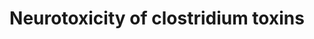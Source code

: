 ---
annotations:
- id: DOID:104
  parent: disease by infectious agent
  type: Disease Ontology
  value: bacterial infectious disease
- id: PW:0001028
  parent: disease pathway
  type: Pathway Ontology
  value: infectious disease pathway
- id: PW:0000013
  parent: disease pathway
  type: Pathway Ontology
  value: disease pathway
authors:
- ReactomeTeam
- Anwesha
- Ryanmiller
description: Clostridial neurotoxins, when taken up by human neurons, block synaptic
  transmission by cleaving proteins required for the fusion of synaptic vesicles with
  the plasma membrane. They are remarkably efficient so that very small doses cause
  paralysis of an affected person (Lalli et al. 2003; Turton et al. 2002). All characterized
  clostridial neurotoxins are synthesized as products of chromosomal, plasmid  or
  prophage-borne bacterial genes. The nascent toxin may be cleaved into light (LC)
  and heavy (HC) chain moieties that remain attached by noncovalent interactions and
  a disulfide bond (Turton et al. 2002).<p>Strains of Clostridium botulinum produce
  seven serologically distinct toxins, BoNT/A, B, C, D, E, F, and G. An eighth toxin,
  BoNT/H has recently been identified (Barash & Arnon 2014) but its molecular properties
  have not yet been described. Human poisoning most commonly  result from ingestion
  of toxin contaminated food. More rarely, it is due to wound infection or clostridial
  colonization of the gut of an infant whose own gut flora have not yet developed
  or of an older individual whose flora have been suppressed. While all seven characterized
  toxins can cleave human target proteins, three, BoNT/A, B, and E, are most commonly
  associated with human disease (Hatheway 1995; Sakaguchi 1982). BoNT/F is also able
  to cause human botulism.<p>Once ingested, the botulinum toxin must be taken up from
  the gut lumen into the circulation, a process mediated by four accessory proteins.
  These proteins form a complex that mediates transcytosis of the toxin molecule across
  the gut epithelium, allowing its entry into the circulation. The accessory proteins
  produced by different C. botulinum strains differ in their affinities for polarized
  epithelia of different species (e.g., human versus canine), and may thus be a key
  factor in human susceptibility to the toxins of strains A, B, and E and resistance
  to the others (Simpson 2004).<p>Clostridium tetani produces TeNT toxin. Human poisoning
  is the result of toxin secretion by bacteria growing in an infected wound and the
  toxin is released directly into the circulation.<p>Circulating clostridial toxins
  are taken up by neurons at neuromuscular junctions. They bind to specific gangliosides
  (BoNT/C, TeNT) or to both gangliosides and synaptic vesicle proteins (BoNT/A, B,
  D G) exposed on the neuronal plasma membrane during vesicle exocytosis (Montal 2010).
  All seven characterized forms of BoNT are thought to be taken up into synaptic vesicles
  as these re-form at the neuromuscular junction. These vesicles remain close to the
  site of uptake and are rapidly re-loaded with neurotransmitter and acidified (Sudhoff
  2004). TeNT, in contrast, is taken up into clathrin coated vesicles that reach the
  neuron cell body by retrograde transport and then possibly other neurons before
  undergoing acidification. Vesicle acidification causes a conformational change in
  the toxin, allowing its HC part to function as a channel through which its LC part
  is extruded into the neuronal cytosol. The HC - LC disulfide bond is cleaved and
  the cytosolic LC functions as a zinc metalloprotease to cleave specific bonds in
  proteins on the cytosolic faces of synaptic vesicles and plasma membranes that normally
  mediate exocytosis (Lalli et al. 2003; Montal 2010).  View original pathway at [http://www.reactome.org/PathwayBrowser/#DIAGRAM=168799
  Reactome].
last-edited: 2021-01-25
organisms:
- Homo sapiens
redirect_from:
- /index.php/Pathway:WP2665
- /instance/WP2665
revision: null
schema-jsonld:
- '@context': https://schema.org/
  '@id': https://wikipathways.github.io/pathways/WP2665.html
  '@type': Dataset
  creator:
    '@type': Organization
    name: WikiPathways
  description: Clostridial neurotoxins, when taken up by human neurons, block synaptic
    transmission by cleaving proteins required for the fusion of synaptic vesicles
    with the plasma membrane. They are remarkably efficient so that very small doses
    cause paralysis of an affected person (Lalli et al. 2003; Turton et al. 2002).
    All characterized clostridial neurotoxins are synthesized as products of chromosomal,
    plasmid  or prophage-borne bacterial genes. The nascent toxin may be cleaved into
    light (LC) and heavy (HC) chain moieties that remain attached by noncovalent interactions
    and a disulfide bond (Turton et al. 2002).<p>Strains of Clostridium botulinum
    produce seven serologically distinct toxins, BoNT/A, B, C, D, E, F, and G. An
    eighth toxin, BoNT/H has recently been identified (Barash & Arnon 2014) but its
    molecular properties have not yet been described. Human poisoning most commonly  result
    from ingestion of toxin contaminated food. More rarely, it is due to wound infection
    or clostridial colonization of the gut of an infant whose own gut flora have not
    yet developed or of an older individual whose flora have been suppressed. While
    all seven characterized toxins can cleave human target proteins, three, BoNT/A,
    B, and E, are most commonly associated with human disease (Hatheway 1995; Sakaguchi
    1982). BoNT/F is also able to cause human botulism.<p>Once ingested, the botulinum
    toxin must be taken up from the gut lumen into the circulation, a process mediated
    by four accessory proteins. These proteins form a complex that mediates transcytosis
    of the toxin molecule across the gut epithelium, allowing its entry into the circulation.
    The accessory proteins produced by different C. botulinum strains differ in their
    affinities for polarized epithelia of different species (e.g., human versus canine),
    and may thus be a key factor in human susceptibility to the toxins of strains
    A, B, and E and resistance to the others (Simpson 2004).<p>Clostridium tetani
    produces TeNT toxin. Human poisoning is the result of toxin secretion by bacteria
    growing in an infected wound and the toxin is released directly into the circulation.<p>Circulating
    clostridial toxins are taken up by neurons at neuromuscular junctions. They bind
    to specific gangliosides (BoNT/C, TeNT) or to both gangliosides and synaptic vesicle
    proteins (BoNT/A, B, D G) exposed on the neuronal plasma membrane during vesicle
    exocytosis (Montal 2010). All seven characterized forms of BoNT are thought to
    be taken up into synaptic vesicles as these re-form at the neuromuscular junction.
    These vesicles remain close to the site of uptake and are rapidly re-loaded with
    neurotransmitter and acidified (Sudhoff 2004). TeNT, in contrast, is taken up
    into clathrin coated vesicles that reach the neuron cell body by retrograde transport
    and then possibly other neurons before undergoing acidification. Vesicle acidification
    causes a conformational change in the toxin, allowing its HC part to function
    as a channel through which its LC part is extruded into the neuronal cytosol.
    The HC - LC disulfide bond is cleaved and the cytosolic LC functions as a zinc
    metalloprotease to cleave specific bonds in proteins on the cytosolic faces of
    synaptic vesicles and plasma membranes that normally mediate exocytosis (Lalli
    et al. 2003; Montal 2010).  View original pathway at [http://www.reactome.org/PathwayBrowser/#DIAGRAM=168799
    Reactome].
  keywords:
  - BoNT/G HC
  - 'BoNT/G HC disulfide bonded '
  - 'BoNT/G LC '
  - 'BoNT/G LC disulfide bonded '
  - GD2
  - 'GD2 '
  - GD3
  - 'GD3 '
  - GM1a
  - 'GM1a '
  - GT1b
  - 'GT1b '
  - H+
  - NTNHA
  - 'NTNHA '
  - SNAP25
  - SNAP25(1-197)
  - SNAP25(1-198)
  - SNAP25(198-206)
  - SNAP25(199-206)
  - STX1
  - STX1(1-?)
  - STX1(?-288)
  - 'STX1A '
  - 'STX1A(1-?) '
  - 'STX1A(?-288) '
  - 'STX1B '
  - 'STX1B(1-?) '
  - 'STX1B(?-288) '
  - 'SV2A '
  - SV2A,B
  - SV2A,B,C
  - 'SV2B '
  - 'SV2C '
  - SYT1
  - 'SYT1 '
  - SYT1,2
  - 'SYT2 '
  - 'TeNT HC disulfide bonded '
  - 'TeNT LC '
  - 'TeNT LC disulfide bonded '
  - VAMP1
  - VAMP1(1-60)
  - VAMP1(1-61)
  - VAMP1(1-83)
  - VAMP1(61-118)
  - VAMP1(62-118)
  - VAMP1(84-118)
  - VAMP2
  - VAMP2(2-58)
  - VAMP2(2-59)
  - VAMP2(2-76)
  - VAMP2(2-81)
  - VAMP2(59-116)
  - VAMP2(60-116)
  - VAMP2(77-116)
  - VAMP2(82-116)
  - 'Zn2+ '
  - botA HC
  - 'botA HC disulfide bonded '
  - botA HC:LC
  - botA HC:LC dimer
  - 'botA LC '
  - 'botA LC disulfide bonded '
  - botA LC:Zn2+
  - botB HC
  - 'botB HC disulfide bonded '
  - botB HC:LC
  - botB HC:LC dimer
  - botB HC:LC:SYT:GT1b
  - 'botB LC '
  - 'botB LC disulfide bonded '
  - botB LC:Zn2+
  - botC HC
  - 'botC HC disulfide bonded '
  - botC HC:LC dimer
  - 'botC LC '
  - 'botC LC disulfide bonded '
  - botC LC:Zn2+
  - botC:GT1b
  - botD HC
  - 'botD HC disulfide bonded '
  - botD HC:LC dimer
  - 'botD LC '
  - 'botD LC disulfide bonded '
  - botD LC:Zn2+
  - botD:SV2:GD2
  - botE HC
  - 'botE HC disulfide bonded '
  - botE HC:LC
  - botE HC:LC dimer
  - 'botE LC '
  - 'botE LC disulfide bonded '
  - botE LC:Zn2+
  - botE:SV2:GT1b
  - botF HC
  - 'botF HC disulfide bonded '
  - botF HC:LC dimer
  - 'botF LC '
  - 'botF LC disulfide bonded '
  - botF LC:Zn2+
  - botF:SV2:GT1b
  - botG HC:LC dimer
  - botG LC:Zn2+
  - botG:SYT1:GT1b
  - dimer:NTNHA
  - dimer:NTNHA:HA
  - dimer:SV2:GT1b
  - dimer:SYT:GT1b
  - ha17
  - 'ha17 '
  - ha33
  - 'ha33 '
  - ha70
  - 'ha70 '
  - tetX HC
  - tetX HC:LC dimer
  - tetX LC:Zn2+
  - tetX:gangliosides
  license: CC0
  name: Neurotoxicity of clostridium toxins
seo: CreativeWork
title: Neurotoxicity of clostridium toxins
wpid: WP2665
---